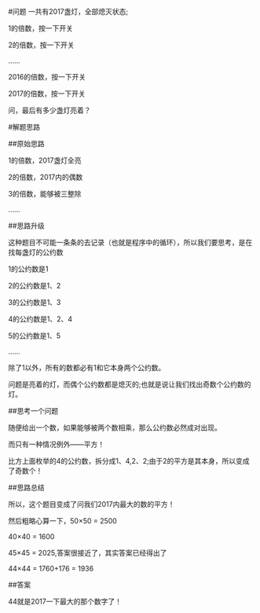 #问题
一共有2017盏灯，全部熄灭状态;

1的倍数，按一下开关

2的倍数，按一下开关

……

2016的倍数，按一下开关

2017的倍数，按一下开关

问，最后有多少盏灯亮着？

#解题思路

##原始思路

1的倍数，2017盏灯全亮

2的倍数，2017内的偶数

3的倍数，能够被三整除

……

##思路升级

这种题目不可能一条条的去记录（也就是程序中的循环），所以我们要思考，是在找每盏灯的公约数

1的公约数是1

2的公约数是1、2

3的公约数是1、3

4的公约数是1、2、4

5的公约数是1、5

……

除了1以外，所有的数都必有1和它本身两个公约数。

问题是亮着的灯，而偶个公约数都是熄灭的;也就是说让我们找出奇数个公约数的灯。

##思考一个问题

随便给出一个数，如果能够被两个数相乘，那么公约数必然成对出现。

而只有一种情况例外——平方！

比方上面枚举的4的公约数，拆分成1、4,2、2;由于2的平方是其本身，所以变成了奇数个！

##思路总结

所以，这个题目变成了问我们2017内最大的数的平方！

然后粗略心算一下，50×50 = 2500

40×40 = 1600

45×45 = 2025,答案很接近了，其实答案已经得出了

44×44 = 1760+176 = 1936

##答案

44就是2017一下最大的那个数字了！
